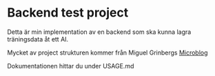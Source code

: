 # Backend test project

Detta är min implementation av en backend som ska kunna lagra träningsdata åt ett AI.

Mycket av project strukturen kommer från Miguel Grinbergs [Microblog](https://github.com/miguelgrinberg/microblog/tree/v0.23)

Dokumentationen hittar du under USAGE.md

